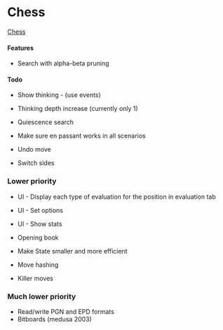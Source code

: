 # Chess

[Chess](screenshots/pic1.png)

#### Features
- Search with alpha-beta pruning

#### Todo
- Show thinking - (use events)
- Thinking depth increase (currently only 1)

- Quiescence search
- Make sure en passant works in all scenarios

- Undo move
- Switch sides

### Lower priority
- UI - Display each type of evaluation for the position in evaluation tab
- UI - Set options
- UI - Show stats
- Opening book

- Make State smaller and more efficient
- Move hashing
- Killer moves

### Much lower priority
- Read/write PGN and EPD formats
- Bitboards (medusa 2003)
